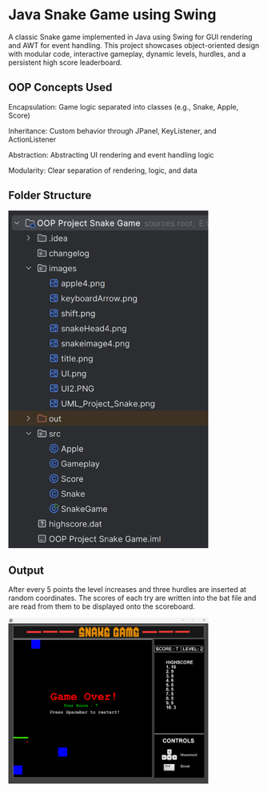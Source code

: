 
# Java Snake Game using Swing
A classic Snake game implemented in Java using Swing for GUI rendering and AWT for event handling. This project showcases object-oriented design with modular code, interactive gameplay, dynamic levels, hurdles, and a persistent high score leaderboard.



##  OOP Concepts Used
Encapsulation: Game logic separated into classes (e.g., Snake, Apple, Score)

Inheritance: Custom behavior through JPanel, KeyListener, and ActionListener

Abstraction: Abstracting UI rendering and event handling logic

Modularity: Clear separation of rendering, logic, and data


## Folder Structure
<img src="assets/Screenshot1.png" width="400" height="675"/>

## Output
After every 5 points the level increases and three hurdles are inserted at random coordinates. The scores of each try are written into the bat file and are read from them to be displayed onto the scoreboard.

<img src="assets/Screenshot2.png" width="400"/>

